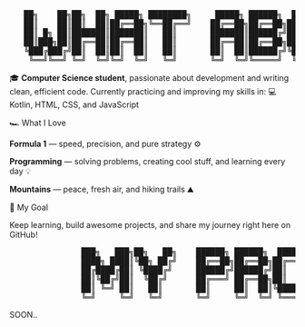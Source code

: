 <pre>
   ██╗    ██╗██╗  ██╗ █████╗ ████████╗     █████╗ ██████╗  ██████╗ ██╗   ██╗████████╗    ███╗   ███╗███████╗    ██████╗ 
   ██║    ██║██║  ██║██╔══██╗╚══██╔══╝    ██╔══██╗██╔══██╗██╔═══██╗██║   ██║╚══██╔══╝    ████╗ ████║██╔════╝    ╚════██╗
   ██║ █╗ ██║███████║███████║   ██║       ███████║██████╔╝██║   ██║██║   ██║   ██║       ██╔████╔██║█████╗        ▄███╔╝
   ██║███╗██║██╔══██║██╔══██║   ██║       ██╔══██║██╔══██╗██║   ██║██║   ██║   ██║       ██║╚██╔╝██║██╔══╝        ▀▀══╝ 
   ╚███╔███╔╝██║  ██║██║  ██║   ██║       ██║  ██║██████╔╝╚██████╔╝╚██████╔╝   ██║       ██║ ╚═╝ ██║███████╗      ██╗      
    ╚══╝╚══╝ ╚═╝  ╚═╝╚═╝  ╚═╝   ╚═╝       ╚═╝  ╚═╝╚═════╝  ╚═════╝  ╚═════╝    ╚═╝       ╚═╝     ╚═╝╚══════╝      ╚═╝
</pre>

🎓 **Computer Science student**, passionate about development and writing clean, efficient code.
Currently practicing and improving my skills in:
💻 Kotlin, HTML, CSS, and JavaScript

🏎️ What I Love

**Formula 1** — speed, precision, and pure strategy ⚙️

**Programming** — solving problems, creating cool stuff, and learning every day 💡

**Mountains** — peace, fresh air, and hiking trails ⛰️

🚀 My Goal

Keep learning, build awesome projects, and share my journey right here on GitHub!

<pre>
               ███╗   ███╗██╗   ██╗    ██████╗ ██████╗  ██████╗      ██╗███████╗ ██████╗████████╗███████╗
               ████╗ ████║╚██╗ ██╔╝    ██╔══██╗██╔══██╗██╔═══██╗     ██║██╔════╝██╔════╝╚══██╔══╝██╔════╝
               ██╔████╔██║ ╚████╔╝     ██████╔╝██████╔╝██║   ██║     ██║█████╗  ██║        ██║   ███████╗
               ██║╚██╔╝██║  ╚██╔╝      ██╔═══╝ ██╔══██╗██║   ██║██   ██║██╔══╝  ██║        ██║   ╚════██║
               ██║ ╚═╝ ██║   ██║       ██║     ██║  ██║╚██████╔╝╚█████╔╝███████╗╚██████╗   ██║   ███████║
               ╚═╝     ╚═╝   ╚═╝       ╚═╝     ╚═╝  ╚═╝ ╚═════╝  ╚════╝ ╚══════╝ ╚═════╝   ╚═╝   ╚══════╝
</pre>

SOON..
